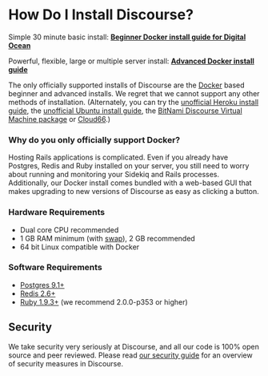 # How Do I Install Discourse?

Simple 30 minute basic install:
[**Beginner Docker install guide for Digital Ocean**][do]

Powerful, flexible, large or multiple server install:
[**Advanced Docker install guide**][docker]

The only officially supported installs of Discourse are the [Docker](https://www.docker.io/) based beginner and advanced installs. We regret that we cannot support any other methods of installation. (Alternately, you can try the [unofficial Heroku install guide][heroku], the [unofficial Ubuntu install guide][ubuntu], the [BitNami Discourse Virtual Machine package][bitnami] or [Cloud66][cloud66].)

### Why do you only officially support Docker?

Hosting Rails applications is complicated. Even if you already have Postgres, Redis and Ruby installed on your server, you still need to worry about running and monitoring your Sidekiq and Rails processes. Additionally, our Docker install comes bundled with a web-based GUI that makes upgrading to new versions of Discourse as easy as clicking a button.

### Hardware Requirements

- Dual core CPU recommended
- 1 GB RAM minimum (with [swap][swap]), 2 GB recommended
- 64 bit Linux compatible with Docker

### Software Requirements

- [Postgres 9.1+](http://www.postgresql.org/download/)
- [Redis 2.6+](http://redis.io/download)
- [Ruby 1.9.3+](http://www.ruby-lang.org/en/downloads/) (we recommend 2.0.0-p353 or higher)



## Security

We take security very seriously at Discourse, and all our code is 100% open source and peer reviewed. Please read [our security guide](https://github.com/discourse/discourse/blob/master/docs/SECURITY.md) for an overview of security measures in Discourse.

[do]: https://github.com/discourse/discourse/blob/master/docs/INSTALL-digital-ocean.md
[docker]: https://github.com/discourse/discourse_docker
[bitnami]: http://bitnami.com/stack/discourse
[cloud66]: https://github.com/discourse/discourse/blob/master/docs/INSTALL-cloud66.md
[heroku]: https://github.com/discourse/discourse/blob/master/docs/install-HEROKU.md
[ubuntu]: https://github.com/discourse/discourse/blob/master/docs/INSTALL-ubuntu.md
[swap]: https://www.digitalocean.com/community/articles/how-to-add-swap-on-ubuntu-12-04
